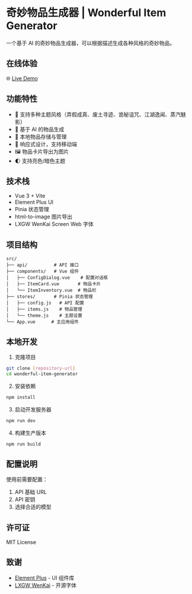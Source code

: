 # 奇妙物品生成器 | Wonderful Item Generator

一个基于 AI 的奇妙物品生成器，可以根据描述生成各种风格的奇妙物品。

## 在线体验

🌐 [Live Demo](https://forge.closeai.moe)

## 功能特性

- 🎨 支持多种主题风格（弄假成真、废土寻迹、诡秘诅咒、江湖逸闻、蒸汽魅影）
- 🔄 基于 AI 的物品生成
- 💾 本地物品存储与管理
- 📱 响应式设计，支持移动端
- 🖼️ 物品卡片导出为图片
- 🌓 支持亮色/暗色主题

## 技术栈

- Vue 3 + Vite
- Element Plus UI
- Pinia 状态管理
- html-to-image 图片导出
- LXGW WenKai Screen Web 字体

## 项目结构

```
src/
├── api/          # API 接口
├── components/   # Vue 组件
│   ├── ConfigDialog.vue    # 配置对话框
│   ├── ItemCard.vue       # 物品卡片
│   └── ItemInventory.vue  # 物品栏
├── stores/       # Pinia 状态管理
│   ├── config.js   # API 配置
│   ├── items.js    # 物品管理
│   └── theme.js    # 主题设置
└── App.vue      # 主应用组件
```

## 本地开发

1. 克隆项目
```bash
git clone [repository-url]
cd wonderful-item-generator
```

2. 安装依赖
```bash
npm install
```

3. 启动开发服务器
```bash
npm run dev
```

4. 构建生产版本
```bash
npm run build
```

## 配置说明

使用前需要配置：
1. API 基础 URL
2. API 密钥
3. 选择合适的模型

## 许可证

MIT License

## 致谢

- [Element Plus](https://element-plus.org/) - UI 组件库
- [LXGW WenKai](https://github.com/lxgw/LxgwWenKai) - 开源字体
